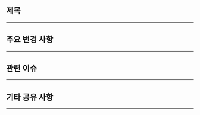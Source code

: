 ## 제목
<!-- [태그] 작업 요약 (예: feat: 직원 등록 API 구현) -->
<!-- 태그 예시: feat, fix, refactor, docs, test, chore -->


---
## 주요 변경 사항


---

## 관련 이슈
<!-- 관련 이슈 번호 연결 (예: Closes #12) -->


---


## 기타 공유 사항
<!-- 리뷰어가 알아야 할 추가 정보 (예: 의존성 추가, DB 마이그레이션 필요 등) -->


---
